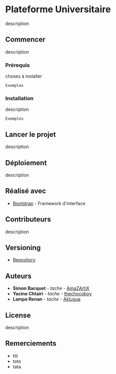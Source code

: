 # Plateforme Universitaire

description

## Commencer

description

### Prérequis

choses à installer

```
Exemples
```

### Installation

description

```
Exemples
```

## Lancer le projet

description

## Déploiement

description

## Réalisé avec

* [Bootstrap](https://getbootstrap.com) - Framework d'interface

## Contributeurs

description

## Versioning

* [Repository](https://github.com/AmaZArtiX/plateforme-universitaire/)

## Auteurs

* **Simon Bacquet** - *tache* - [AmaZArtiX](https://github.com/AmaZArtiX)
* **Yacine Chtairi** - *tache* - [thechocoboy](https://github.com/thechocoboy)
* **Lampe Ronan** - *tache* - [Aklugua](https://github.com/Aklugua)

## License

description

## Remerciements

* titi
* toto
* tata
